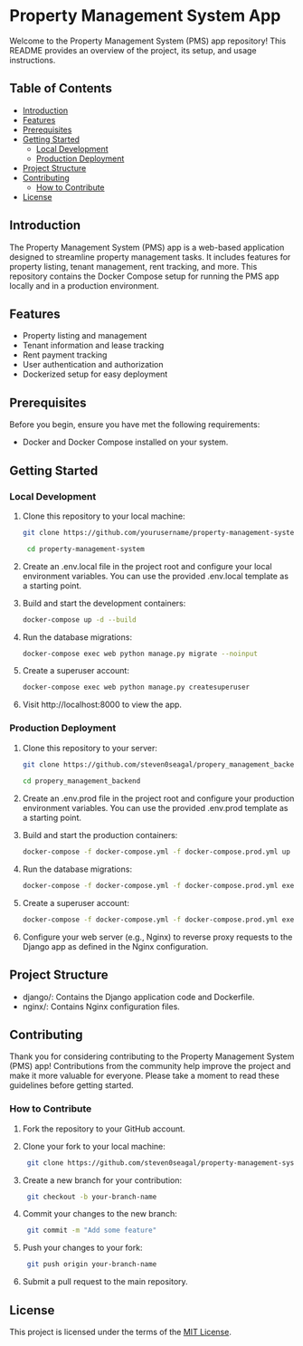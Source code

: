 # Property Management System App

Welcome to the Property Management System (PMS) app repository! This README provides an overview of the project, its setup, and usage instructions.

## Table of Contents

- [Introduction](#introduction)
- [Features](#features)
- [Prerequisites](#prerequisites)
- [Getting Started](#getting-started)
  - [Local Development](#local-development)
  - [Production Deployment](#production-deployment)
- [Project Structure](#project-structure)
- [Contributing](#contributing)
  - [How to Contribute](#how-to-contribute) 
- [License](#license)

## Introduction

The Property Management System (PMS) app is a web-based application designed to streamline property management tasks. It includes features for property listing, tenant management, rent tracking, and more. This repository contains the Docker Compose setup for running the PMS app locally and in a production environment.

## Features

- Property listing and management
- Tenant information and lease tracking
- Rent payment tracking
- User authentication and authorization
- Dockerized setup for easy deployment

## Prerequisites

Before you begin, ensure you have met the following requirements:

- Docker and Docker Compose installed on your system.

## Getting Started

### Local Development

1. Clone this repository to your local machine:

   ```bash
   git clone https://github.com/yourusername/property-management-system.git

    cd property-management-system
    ```
2. Create an .env.local file in the project root and configure your local environment variables. You can use the provided .env.local template as a starting point.

3. Build and start the development containers:

    ```bash
    docker-compose up -d --build
    ```
4. Run the database migrations:

    ```bash
    docker-compose exec web python manage.py migrate --noinput
    ```
5. Create a superuser account:

    ```bash
    docker-compose exec web python manage.py createsuperuser
    ```
6. Visit http://localhost:8000 to view the app.

### Production Deployment

1. Clone this repository to your server:

   ```bash
   git clone https://github.com/steven0seagal/propery_management_backend.git
    
   cd propery_management_backend
   ```
   
2. Create an .env.prod file in the project root and configure your production environment variables. You can use the provided .env.prod template as a starting point.

3. Build and start the production containers:

    ```bash
    docker-compose -f docker-compose.yml -f docker-compose.prod.yml up --build -d

    ```
4. Run the database migrations:

    ```bash
    docker-compose -f docker-compose.yml -f docker-compose.prod.yml exec web python manage.py migrate --noinput
    ```
5. Create a superuser account:

    ```bash
    docker-compose -f docker-compose.yml -f docker-compose.prod.yml exec web python manage.py createsuperuser
    ```
5. Configure your web server (e.g., Nginx) to reverse proxy requests to the Django app as defined in the Nginx configuration.

## Project Structure

- django/: Contains the Django application code and Dockerfile.
- nginx/: Contains Nginx configuration files.

## Contributing

Thank you for considering contributing to the Property Management System (PMS) app! Contributions from the community help improve the project and make it more valuable for everyone. Please take a moment to read these guidelines before getting started.

### How to Contribute

1. Fork the repository to your GitHub account.

2. Clone your fork to your local machine:

   ```bash
    git clone https://github.com/steven0seagal/property-management-system.git
    ```
3. Create a new branch for your contribution:

   ```bash
    git checkout -b your-branch-name
    ```
4. Commit your changes to the new branch:
 
   ```bash
    git commit -m "Add some feature"
    ```
5. Push your changes to your fork:
 
   ```bash
    git push origin your-branch-name
    ```
6. Submit a pull request to the main repository.



## License

This project is licensed under the terms of the [MIT License](LICENSE).
